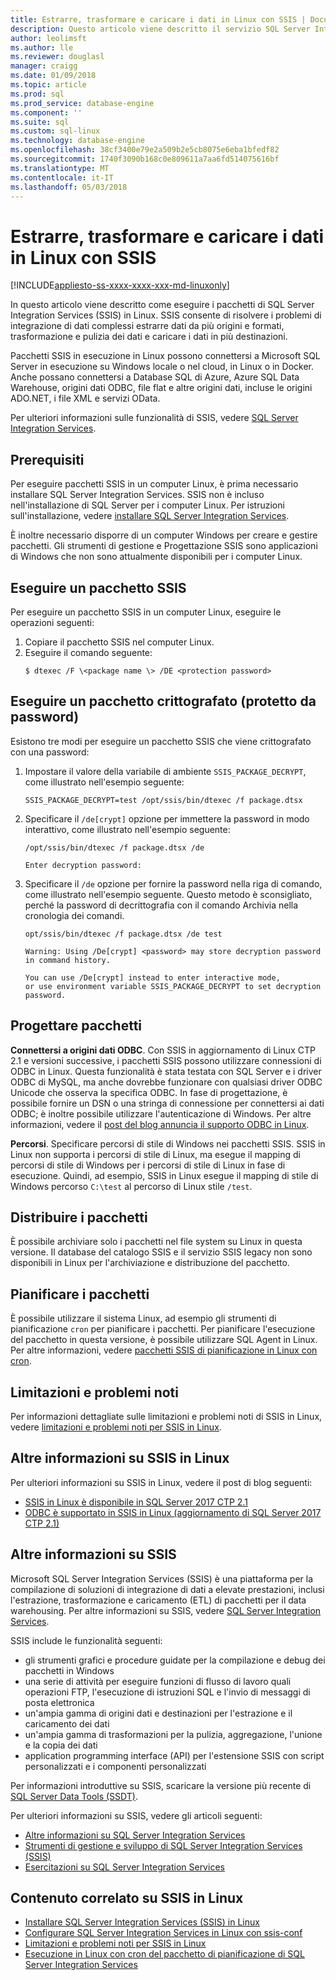 ```yaml
---
title: Estrarre, trasformare e caricare i dati in Linux con SSIS | Documenti Microsoft
description: Questo articolo viene descritto il servizio SQL Server Integration Services (SSIS) per i computer Linux
author: leolimsft
ms.author: lle
ms.reviewer: douglasl
manager: craigg
ms.date: 01/09/2018
ms.topic: article
ms.prod: sql
ms.prod_service: database-engine
ms.component: ''
ms.suite: sql
ms.custom: sql-linux
ms.technology: database-engine
ms.openlocfilehash: 38cf3400e79e2a509b2e5cb8075e6eba1bfedf82
ms.sourcegitcommit: 1740f3090b168c0e809611a7aa6fd514075616bf
ms.translationtype: MT
ms.contentlocale: it-IT
ms.lasthandoff: 05/03/2018
---
```

# <a name="extract-transform-and-load-data-on-linux-with-ssis"></a>Estrarre, trasformare e caricare i dati in Linux con SSIS

[!INCLUDE[appliesto-ss-xxxx-xxxx-xxx-md-linuxonly](../includes/appliesto-ss-xxxx-xxxx-xxx-md-linuxonly.md)]

In questo articolo viene descritto come eseguire i pacchetti di SQL Server Integration Services (SSIS) in Linux. SSIS consente di risolvere i problemi di integrazione di dati complessi estrarre dati da più origini e formati, trasformazione e pulizia dei dati e caricare i dati in più destinazioni. 

Pacchetti SSIS in esecuzione in Linux possono connettersi a Microsoft SQL Server in esecuzione su Windows locale o nel cloud, in Linux o in Docker. Anche possano connettersi a Database SQL di Azure, Azure SQL Data Warehouse, origini dati ODBC, file flat e altre origini dati, incluse le origini ADO.NET, i file XML e servizi OData.

Per ulteriori informazioni sulle funzionalità di SSIS, vedere [SQL Server Integration Services](../integration-services/sql-server-integration-services.md).

## <a name="prerequisites"></a>Prerequisiti

Per eseguire pacchetti SSIS in un computer Linux, è prima necessario installare SQL Server Integration Services. SSIS non è incluso nell'installazione di SQL Server per i computer Linux. Per istruzioni sull'installazione, vedere [installare SQL Server Integration Services](sql-server-linux-setup-ssis.md).

È inoltre necessario disporre di un computer Windows per creare e gestire pacchetti. Gli strumenti di gestione e Progettazione SSIS sono applicazioni di Windows che non sono attualmente disponibili per i computer Linux. 

## <a name="run-an-ssis-package"></a>Eseguire un pacchetto SSIS

Per eseguire un pacchetto SSIS in un computer Linux, eseguire le operazioni seguenti:

1.  Copiare il pacchetto SSIS nel computer Linux.
2.  Eseguire il comando seguente:
    ```
    $ dtexec /F \<package name \> /DE <protection password>
    ```

## <a name="run-an-encrypted-password-protected-package"></a>Eseguire un pacchetto crittografato (protetto da password)
Esistono tre modi per eseguire un pacchetto SSIS che viene crittografato con una password:

1.  Impostare il valore della variabile di ambiente `SSIS_PACKAGE_DECRYPT`, come illustrato nell'esempio seguente:

    ```
    SSIS_PACKAGE_DECRYPT=test /opt/ssis/bin/dtexec /f package.dtsx
    ```

2.  Specificare il `/de[crypt]` opzione per immettere la password in modo interattivo, come illustrato nell'esempio seguente:

    ```
    /opt/ssis/bin/dtexec /f package.dtsx /de
    
    Enter decryption password:
    ```

3.  Specificare il `/de` opzione per fornire la password nella riga di comando, come illustrato nell'esempio seguente. Questo metodo è sconsigliato, perché la password di decrittografia con il comando Archivia nella cronologia dei comandi.

    ```
    opt/ssis/bin/dtexec /f package.dtsx /de test
    
    Warning: Using /De[crypt] <password> may store decryption password in command history.
    
    You can use /De[crypt] instead to enter interactive mode,
    or use environment variable SSIS_PACKAGE_DECRYPT to set decryption password.
    ```

## <a name="design-packages"></a>Progettare pacchetti

**Connettersi a origini dati ODBC**. Con SSIS in aggiornamento di Linux CTP 2.1 e versioni successive, i pacchetti SSIS possono utilizzare connessioni di ODBC in Linux. Questa funzionalità è stata testata con SQL Server e i driver ODBC di MySQL, ma anche dovrebbe funzionare con qualsiasi driver ODBC Unicode che osserva la specifica ODBC. In fase di progettazione, è possibile fornire un DSN o una stringa di connessione per connettersi ai dati ODBC; è inoltre possibile utilizzare l'autenticazione di Windows. Per altre informazioni, vedere il [post del blog annuncia il supporto ODBC in Linux](https://blogs.msdn.microsoft.com/ssis/2017/06/16/odbc-is-supported-in-ssis-on-linux-ssis-helsinki-ctp2-1-refresh/).

**Percorsi**. Specificare percorsi di stile di Windows nei pacchetti SSIS. SSIS in Linux non supporta i percorsi di stile di Linux, ma esegue il mapping di percorsi di stile di Windows per i percorsi di stile di Linux in fase di esecuzione. Quindi, ad esempio, SSIS in Linux esegue il mapping di stile di Windows percorso `C:\test` al percorso di Linux stile `/test`.

## <a name="deploy-packages"></a>Distribuire i pacchetti
È possibile archiviare solo i pacchetti nel file system su Linux in questa versione. Il database del catalogo SSIS e il servizio SSIS legacy non sono disponibili in Linux per l'archiviazione e distribuzione del pacchetto.

## <a name="schedule-packages"></a>Pianificare i pacchetti
È possibile utilizzare il sistema Linux, ad esempio gli strumenti di pianificazione `cron` per pianificare i pacchetti. Per pianificare l'esecuzione del pacchetto in questa versione, è possibile utilizzare SQL Agent in Linux. Per altre informazioni, vedere [pacchetti SSIS di pianificazione in Linux con cron](sql-server-linux-schedule-ssis-packages.md).

## <a name="limitations-and-known-issues"></a>Limitazioni e problemi noti

Per informazioni dettagliate sulle limitazioni e problemi noti di SSIS in Linux, vedere [limitazioni e problemi noti per SSIS in Linux](sql-server-linux-ssis-known-issues.md).

## <a name="more-info-about-ssis-on-linux"></a>Altre informazioni su SSIS in Linux

Per ulteriori informazioni su SSIS in Linux, vedere il post di blog seguenti:

-   [SSIS in Linux è disponibile in SQL Server 2017 CTP 2.1](https://blogs.msdn.microsoft.com/ssis/2017/05/17/ssis-helsinki-is-available-in-sql-server-vnext-ctp2-1/)
-   [ODBC è supportato in SSIS in Linux (aggiornamento di SQL Server 2017 CTP 2.1)](https://blogs.msdn.microsoft.com/ssis/2017/06/16/odbc-is-supported-in-ssis-on-linux-ssis-helsinki-ctp2-1-refresh/)

## <a name="more-info-about-ssis"></a>Altre informazioni su SSIS

Microsoft SQL Server Integration Services (SSIS) è una piattaforma per la compilazione di soluzioni di integrazione di dati a elevate prestazioni, inclusi l'estrazione, trasformazione e caricamento (ETL) di pacchetti per il data warehousing. Per altre informazioni su SSIS, vedere [SQL Server Integration Services](/sql/integration-services/sql-server-integration-services).

SSIS include le funzionalità seguenti:
- gli strumenti grafici e procedure guidate per la compilazione e debug dei pacchetti in Windows
- una serie di attività per eseguire funzioni di flusso di lavoro quali operazioni FTP, l'esecuzione di istruzioni SQL e l'invio di messaggi di posta elettronica
- un'ampia gamma di origini dati e destinazioni per l'estrazione e il caricamento dei dati
- un'ampia gamma di trasformazioni per la pulizia, aggregazione, l'unione e la copia dei dati
- application programming interface (API) per l'estensione SSIS con script personalizzati e i componenti personalizzati

Per informazioni introduttive su SSIS, scaricare la versione più recente di [SQL Server Data Tools (SSDT)](../integration-services/ssis-how-to-create-an-etl-package.md).

Per ulteriori informazioni su SSIS, vedere gli articoli seguenti:
- [Altre informazioni su SQL Server Integration Services](../integration-services/sql-server-integration-services.md)
- [Strumenti di gestione e sviluppo di SQL Server Integration Services (SSIS)](../integration-services/integration-services-ssis-development-and-management-tools.md)
- [Esercitazioni su SQL Server Integration Services](../integration-services/integration-services-tutorials.md)

## <a name="related-content-about-ssis-on-linux"></a>Contenuto correlato su SSIS in Linux
-   [Installare SQL Server Integration Services (SSIS) in Linux](sql-server-linux-setup-ssis.md)
-   [Configurare SQL Server Integration Services in Linux con ssis-conf](sql-server-linux-configure-ssis.md)
-   [Limitazioni e problemi noti per SSIS in Linux](sql-server-linux-ssis-known-issues.md)
-   [Esecuzione in Linux con cron del pacchetto di pianificazione di SQL Server Integration Services](sql-server-linux-schedule-ssis-packages.md)
